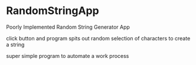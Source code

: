 # RandomStringApp
Poorly Implemented Random String Generator App

click button and program spits out random selection of characters to create a string

super simple program to automate a work process
